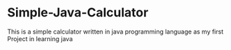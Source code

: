 # Simple-Java-Calculator
This is a simple calculator written in java programming language as my first Project in learning java
